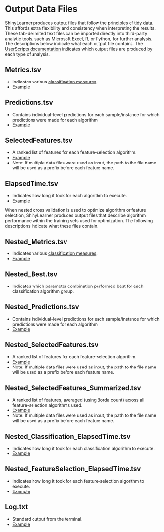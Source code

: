 # Output Data Files

ShinyLearner produces output files that follow the principles of [tidy data](http://vita.had.co.nz/papers/tidy-data.pdf). This affords extra flexibility and consistency when interpreting the results. These tab-delimited text files can be imported directly into third-party analytic tools, such as Microsoft Excel, R, or Python, for further analysis. The descriptions below indicate what each output file contains. The [UserScripts documentation](https://github.com/srp33/ShinyLearner/tree/master/UserScripts/docs) indicates which output files are produced by each type of analysis.

## Metrics.tsv

* Indicates various [classification measures](https://github.com/srp33/ShinyLearner/blob/master/Metrics.md).
* [Example](https://github.com/srp33/ShinyLearner/blob/master/Validation/ExampleFiles/Metrics.tsv)

## Predictions.tsv

* Contains individual-level predictions for each sample/instance for which predictions were made for each algorithm.
* [Example](https://github.com/srp33/ShinyLearner/blob/master/Validation/ExampleFiles/Predictions.tsv)

## SelectedFeatures.tsv

* A ranked list of features for each feature-selection algorithm.
* [Example](https://github.com/srp33/ShinyLearner/blob/master/Validation/ExampleFiles/SelectedFeatures.tsv)
* Note: If multiple data files were used as input, the path to the file name will be used as a prefix before each feature name.

## ElapsedTime.tsv

* Indicates how long it took for each algorithm to execute.
* [Example](https://github.com/srp33/ShinyLearner/blob/master/Validation/ExampleFiles/ElapsedTime.tsv)

When nested cross validation is used to optimize algorithm or feature selection, ShinyLearner produces output files that describe algorithm performance within the training sets used for optimization. The following descriptions indicate what these files contain.

## Nested_Metrics.tsv

* Indicates various [classification measures](https://github.com/srp33/ShinyLearner/blob/master/Metrics.md).
* [Example](https://github.com/srp33/ShinyLearner/blob/master/Validation/ExampleFiles/Nested_Metrics.tsv)

## Nested_Best.tsv

* Indicates which parameter combination performed best for each classification algorithm group.

## Nested_Predictions.tsv

* Contains individual-level predictions for each sample/instance for which predictions were made for each algorithm.
* [Example](https://github.com/srp33/ShinyLearner/blob/master/Validation/ExampleFiles/Nested_Predictions.tsv)

## Nested_SelectedFeatures.tsv

* A ranked list of features for each feature-selection algorithm.
* [Example](https://github.com/srp33/ShinyLearner/blob/master/Validation/ExampleFiles/Nested_SelectedFeatures.tsv)
* Note: If multiple data files were used as input, the path to the file name will be used as a prefix before each feature name.

## Nested_SelectedFeatures_Summarized.tsv

* A ranked list of features, averaged (using Borda count) across all feature-selection algorithms used.
* [Example](https://github.com/srp33/ShinyLearner/blob/master/Validation/ExampleFiles/Nested_SelectedFeatures_Summarized.tsv)
* Note: If multiple data files were used as input, the path to the file name will be used as a prefix before each feature name.

## Nested_Classification_ElapsedTime.tsv

* Indicates how long it took for each classification algorithm to execute.
* [Example](https://github.com/srp33/ShinyLearner/blob/master/Validation/ExampleFiles/Nested_Classification_ElapsedTime.tsv)

## Nested_FeatureSelection_ElapsedTime.tsv

* Indicates how long it took for each feature-selection algorithm to execute.
* [Example](https://github.com/srp33/ShinyLearner/blob/master/Validation/ExampleFiles/Nested_FeatureSelection_ElapsedTime.tsv)

## Log.txt

* Standard output from the terminal. 
* [Example](https://github.com/srp33/ShinyLearner/blob/master/Validation/ExampleFiles/Log.txt)
